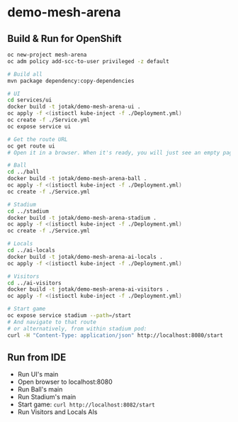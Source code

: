 # demo-mesh-arena

## Build & Run for OpenShift

```bash
oc new-project mesh-arena
oc adm policy add-scc-to-user privileged -z default

# Build all
mvn package dependency:copy-dependencies

# UI
cd services/ui
docker build -t jotak/demo-mesh-arena-ui .
oc apply -f <(istioctl kube-inject -f ./Deployment.yml)
oc create -f ./Service.yml
oc expose service ui

# Get the route URL
oc get route ui
# Open it in a browser. When it's ready, you will just see an empty page with title "Mesh Arena"

# Ball
cd ../ball
docker build -t jotak/demo-mesh-arena-ball .
oc apply -f <(istioctl kube-inject -f ./Deployment.yml)
oc create -f ./Service.yml

# Stadium
cd ../stadium
docker build -t jotak/demo-mesh-arena-stadium .
oc apply -f <(istioctl kube-inject -f ./Deployment.yml)
oc create -f ./Service.yml

# Locals
cd ../ai-locals
docker build -t jotak/demo-mesh-arena-ai-locals .
oc apply -f <(istioctl kube-inject -f ./Deployment.yml)

# Visitors
cd ../ai-visitors
docker build -t jotak/demo-mesh-arena-ai-visitors .
oc apply -f <(istioctl kube-inject -f ./Deployment.yml)

# Start game
oc expose service stadium --path=/start
# And navigate to that route
# or alternatively, from within stadium pod:
curl -H "Content-Type: application/json" http://localhost:8080/start
```

## Run from IDE

- Run UI's main
- Open browser to localhost:8080
- Run Ball's main
- Run Stadium's main
- Start game: ```curl http://localhost:8082/start```
- Run Visitors and Locals AIs
